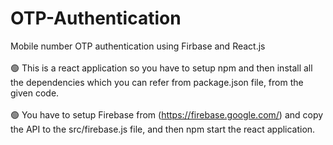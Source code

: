 # OTP-Authentication

Mobile number OTP authentication using Firbase and React.js
<br /><br />
🟢 This is a react application so you have to setup npm and then install all the dependencies which you can refer from package.json file, from the given code.
<br /><br />
🟢 You have to setup Firebase from (https://firebase.google.com/) and copy the API to the src/firebase.js file, and then npm start the react application. 

